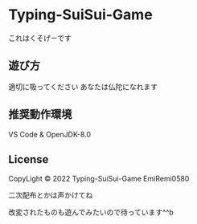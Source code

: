 # Typing-SuiSui-Game
これはくそげーです
## 遊び方
適切に吸ってください
あなたは仏陀になれます
## 推奨動作環境
VS Code & OpenJDK-8.0
## License
CopyLight © 2022 Typing-SuiSui-Game EmiRemi0580

二次配布とかは声かけてね

改変されたものも遊んでみたいので待っています^^b
